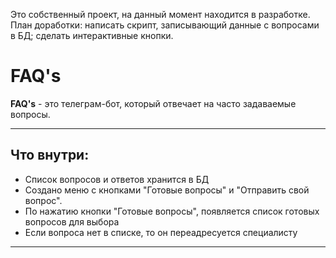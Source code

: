 Это собственный проект, на данный момент находится в разработке. План доработки: написать скрипт, записывающий данные с вопросами в БД; сделать интерактивные кнопки.
# **FAQ's** 
**FAQ's** - это телеграм-бот, который отвечает на часто задаваемые вопросы. 
___
## **Что внутри**:
* Список вопросов и ответов хранится в БД
* Создано меню с кнопками "Готовые вопросы" и "Отправить свой вопрос".
* По нажатию кнопки "Готовые вопросы", появляется список готовых вопросов для выбора
* Если вопроса нет в списке, то он переадресуется специалисту

___
